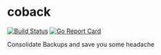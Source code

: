 # coback
[![Build Status](https://travis-ci.com/mitro42/coback.svg?branch=master)](https://travis-ci.com/mitro42/coback)
[![Go Report Card](https://goreportcard.com/badge/github.com/mitro42/coback)](https://goreportcard.com/report/github.com/mitro42/coback)

Consolidate Backups and save you some headache
